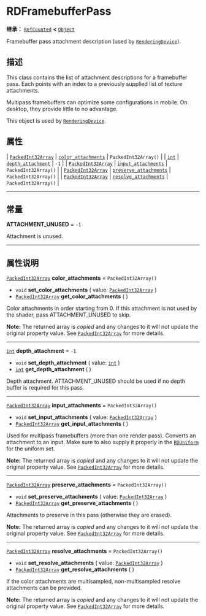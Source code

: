 <!-- ⚠ 请勿编辑本文件 ⚠ -->
<!-- 本文档使用脚本从 WeDot 引擎源码仓库生成。 -->
<!-- 生成脚本：https://github.com/WeDot-Engine/WeDot/tree/4.3/doc/tools/make_md.py； -->
<!-- 原文件：https://github.com/WeDot-Engine/WeDot/tree/4.3/doc/classes/RDFramebufferPass.xml。 -->

<div id="_class_rdframebufferpass"></div>

# RDFramebufferPass

**继承：** [`RefCounted`](class_refcounted.md) **<** [`Object`](class_object.md)

Framebuffer pass attachment description (used by [`RenderingDevice`](class_renderingdevice.md)).

## 描述

This class contains the list of attachment descriptions for a framebuffer pass. Each points with an index to a previously supplied list of texture attachments.

Multipass framebuffers can optimize some configurations in mobile. On desktop, they provide little to no advantage.

This object is used by [`RenderingDevice`](class_renderingdevice.md).

## 属性

| [`PackedInt32Array`](class_packedint32array.md) | [`color_attachments`](#class_rdframebufferpass_property_color_attachments)       | ``PackedInt32Array()`` |
| [`int`](class_int.md)                           | [`depth_attachment`](#class_rdframebufferpass_property_depth_attachment)         | ``-1``                 |
| [`PackedInt32Array`](class_packedint32array.md) | [`input_attachments`](#class_rdframebufferpass_property_input_attachments)       | ``PackedInt32Array()`` |
| [`PackedInt32Array`](class_packedint32array.md) | [`preserve_attachments`](#class_rdframebufferpass_property_preserve_attachments) | ``PackedInt32Array()`` |
| [`PackedInt32Array`](class_packedint32array.md) | [`resolve_attachments`](#class_rdframebufferpass_property_resolve_attachments)   | ``PackedInt32Array()`` |

<!-- rst-class:: classref-section-separator -->

---

## 常量

<div id="_class_rdframebufferpass_constant_attachment_unused"></div>

**ATTACHMENT_UNUSED** = ``-1`` <div id="class_rdframebufferpass_constant_attachment_unused"></div>

Attachment is unused.

<!-- rst-class:: classref-section-separator -->

---

## 属性说明

<div id="_class_rdframebufferpass_property_color_attachments"></div>

[`PackedInt32Array`](class_packedint32array.md) **color_attachments** = ``PackedInt32Array()`` <div id="class_rdframebufferpass_property_color_attachments"></div>

- `void` **set_color_attachments** ( value: [`PackedInt32Array`](class_packedint32array.md) )
- [`PackedInt32Array`](class_packedint32array.md) **get_color_attachments** ( )

Color attachments in order starting from 0. If this attachment is not used by the shader, pass ATTACHMENT_UNUSED to skip.

**Note:** The returned array is *copied* and any changes to it will not update the original property value. See [`PackedInt32Array`](class_packedint32array.md) for more details.

<!-- rst-class:: classref-item-separator -->

---

<div id="_class_rdframebufferpass_property_depth_attachment"></div>

[`int`](class_int.md) **depth_attachment** = ``-1`` <div id="class_rdframebufferpass_property_depth_attachment"></div>

- `void` **set_depth_attachment** ( value: [`int`](class_int.md) )
- [`int`](class_int.md) **get_depth_attachment** ( )

Depth attachment. ATTACHMENT_UNUSED should be used if no depth buffer is required for this pass.

<!-- rst-class:: classref-item-separator -->

---

<div id="_class_rdframebufferpass_property_input_attachments"></div>

[`PackedInt32Array`](class_packedint32array.md) **input_attachments** = ``PackedInt32Array()`` <div id="class_rdframebufferpass_property_input_attachments"></div>

- `void` **set_input_attachments** ( value: [`PackedInt32Array`](class_packedint32array.md) )
- [`PackedInt32Array`](class_packedint32array.md) **get_input_attachments** ( )

Used for multipass framebuffers (more than one render pass). Converts an attachment to an input. Make sure to also supply it properly in the [`RDUniform`](class_rduniform.md) for the uniform set.

**Note:** The returned array is *copied* and any changes to it will not update the original property value. See [`PackedInt32Array`](class_packedint32array.md) for more details.

<!-- rst-class:: classref-item-separator -->

---

<div id="_class_rdframebufferpass_property_preserve_attachments"></div>

[`PackedInt32Array`](class_packedint32array.md) **preserve_attachments** = ``PackedInt32Array()`` <div id="class_rdframebufferpass_property_preserve_attachments"></div>

- `void` **set_preserve_attachments** ( value: [`PackedInt32Array`](class_packedint32array.md) )
- [`PackedInt32Array`](class_packedint32array.md) **get_preserve_attachments** ( )

Attachments to preserve in this pass (otherwise they are erased).

**Note:** The returned array is *copied* and any changes to it will not update the original property value. See [`PackedInt32Array`](class_packedint32array.md) for more details.

<!-- rst-class:: classref-item-separator -->

---

<div id="_class_rdframebufferpass_property_resolve_attachments"></div>

[`PackedInt32Array`](class_packedint32array.md) **resolve_attachments** = ``PackedInt32Array()`` <div id="class_rdframebufferpass_property_resolve_attachments"></div>

- `void` **set_resolve_attachments** ( value: [`PackedInt32Array`](class_packedint32array.md) )
- [`PackedInt32Array`](class_packedint32array.md) **get_resolve_attachments** ( )

If the color attachments are multisampled, non-multisampled resolve attachments can be provided.

**Note:** The returned array is *copied* and any changes to it will not update the original property value. See [`PackedInt32Array`](class_packedint32array.md) for more details.

[^virtual]: 本方法通常需要用户覆盖才能生效。
[^const]: 本方法无副作用，不会修改该实例的任何成员变量。
[^vararg]: 本方法除了能接受在此处描述的参数外，还能够继续接受任意数量的参数。
[^constructor]: 本方法用于构造某个类型。
[^static]: 调用本方法无需实例，可直接使用类名进行调用。
[^operator]: 本方法描述的是使用本类型作为左操作数的有效运算符。
[^bitfield]: 这个值是由下列位标志构成位掩码的整数。
[^void]: 无返回值。
